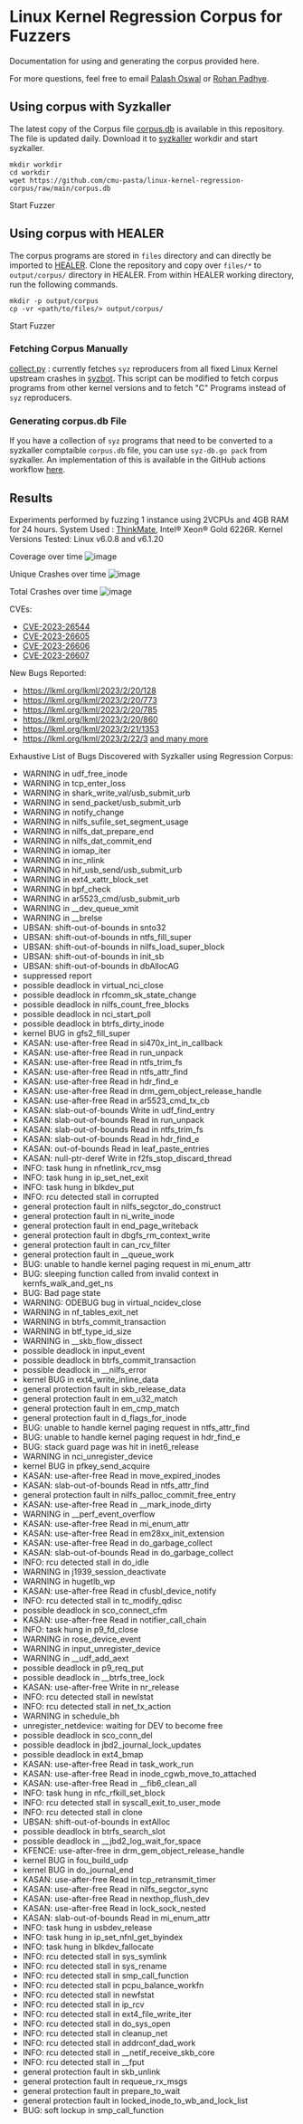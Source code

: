 # Linux Kernel Regression Corpus for Fuzzers

Documentation for using and generating the corpus provided here.

For more questions, feel free to email [Palash Oswal](https://oswalpalash.com) or [Rohan Padhye](https://rohan.padhye.org).

## Using corpus with Syzkaller

The latest copy of the Corpus file [corpus.db](./corpus.db) is available in this repository. The file is updated daily. 
Download it to [syzkaller](https://github.com/google/syzkaller) workdir and start syzkaller.
```
mkdir workdir
cd workdir
wget https://github.com/cmu-pasta/linux-kernel-regression-corpus/raw/main/corpus.db
```
Start Fuzzer

## Using corpus with HEALER

The corpus programs are stored in `files` directory and can directly be imported to [HEALER](https://github.com/SunHao-0/healer).
Clone the repository and copy over `files/*` to `output/corpus/` directory in HEALER. From within HEALER working directory, run the following commands.
```
mkdir -p output/corpus
cp -vr <path/to/files/> output/corpus/
```
Start Fuzzer

### Fetching Corpus Manually

[collect.py](./collect.py) : currently fetches `syz` reproducers from all fixed Linux Kernel upstream crashes in [syzbot](syzkaller.appspot.com/upstream/fixed).
This script can be modified to fetch corpus programs from other kernel versions and to fetch "C" Programs instead of `syz` reproducers.

### Generating corpus.db File

If you have a collection of `syz` programs that need to be converted to a syzkaller comptaible `corpus.db` file, you can use `syz-db.go pack` from syzkaller.
An implementation of this is available in the GitHub actions workflow [here](./.github/workflows/corpusgen.yml).


## Results

Experiments performed by fuzzing 1 instance using 2VCPUs and 4GB RAM for 24 hours.
System Used : [ThinkMate](https://www.thinkmate.com/system/rax-xf2-11s1-sh), Intel® Xeon® Gold 6226R.
Kernel Versions Tested:  Linux v6.0.8 and v6.1.20

Coverage over time 
![image](https://user-images.githubusercontent.com/6431196/230491976-e58db401-d572-4c58-ab18-59cbcf4031ec.png)

Unique Crashes over time
![image](https://user-images.githubusercontent.com/6431196/230492537-d1d859a3-6b4a-432e-a290-44fcc5913cd1.png)

Total Crashes over time
![image](https://user-images.githubusercontent.com/6431196/230493115-42fe4205-06b3-471a-b228-426003d1e3b7.png)

CVEs:
* [CVE-2023-26544](https://www.cve.org/CVERecord?id=CVE-2023-26544)
* [CVE-2023-26605](https://www.cve.org/CVERecord?id=CVE-2023-26605)
* [CVE-2023-26606](https://www.cve.org/CVERecord?id=CVE-2023-26606)
* [CVE-2023-26607](https://www.cve.org/CVERecord?id=CVE-2023-26607)

New Bugs Reported:
* https://lkml.org/lkml/2023/2/20/128
* https://lkml.org/lkml/2023/2/20/773
* https://lkml.org/lkml/2023/2/20/785
* https://lkml.org/lkml/2023/2/20/860
* https://lkml.org/lkml/2023/2/21/1353
* https://lkml.org/lkml/2023/2/22/3 
[and many more](https://twitter.com/oswalpalash/status/1627776397828853760)

Exhaustive List of Bugs Discovered with Syzkaller using Regression Corpus:
* WARNING in udf_free_inode
* WARNING in tcp_enter_loss
* WARNING in shark_write_val/usb_submit_urb
* WARNING in send_packet/usb_submit_urb
* WARNING in notify_change
* WARNING in nilfs_sufile_set_segment_usage
* WARNING in nilfs_dat_prepare_end
* WARNING in nilfs_dat_commit_end
* WARNING in iomap_iter
* WARNING in inc_nlink
* WARNING in hif_usb_send/usb_submit_urb
* WARNING in ext4_xattr_block_set
* WARNING in bpf_check
* WARNING in ar5523_cmd/usb_submit_urb
* WARNING in __dev_queue_xmit
* WARNING in __brelse
* UBSAN: shift-out-of-bounds in snto32
* UBSAN: shift-out-of-bounds in ntfs_fill_super
* UBSAN: shift-out-of-bounds in nilfs_load_super_block
* UBSAN: shift-out-of-bounds in init_sb
* UBSAN: shift-out-of-bounds in dbAllocAG
* suppressed report
* possible deadlock in virtual_nci_close
* possible deadlock in rfcomm_sk_state_change
* possible deadlock in nilfs_count_free_blocks
* possible deadlock in nci_start_poll
* possible deadlock in btrfs_dirty_inode
* kernel BUG in gfs2_fill_super
* KASAN: use-after-free Read in si470x_int_in_callback
* KASAN: use-after-free Read in run_unpack
* KASAN: use-after-free Read in ntfs_trim_fs
* KASAN: use-after-free Read in ntfs_attr_find
* KASAN: use-after-free Read in hdr_find_e
* KASAN: use-after-free Read in drm_gem_object_release_handle
* KASAN: use-after-free Read in ar5523_cmd_tx_cb
* KASAN: slab-out-of-bounds Write in udf_find_entry
* KASAN: slab-out-of-bounds Read in run_unpack
* KASAN: slab-out-of-bounds Read in ntfs_trim_fs
* KASAN: slab-out-of-bounds Read in hdr_find_e
* KASAN: out-of-bounds Read in leaf_paste_entries
* KASAN: null-ptr-deref Write in f2fs_stop_discard_thread
* INFO: task hung in nfnetlink_rcv_msg
* INFO: task hung in ip_set_net_exit
* INFO: task hung in blkdev_put
* INFO: rcu detected stall in corrupted
* general protection fault in nilfs_segctor_do_construct
* general protection fault in ni_write_inode
* general protection fault in end_page_writeback
* general protection fault in dbgfs_rm_context_write
* general protection fault in can_rcv_filter
* general protection fault in __queue_work
* BUG: unable to handle kernel paging request in mi_enum_attr
* BUG: sleeping function called from invalid context in kernfs_walk_and_get_ns
* BUG: Bad page state
* WARNING: ODEBUG bug in virtual_ncidev_close
* WARNING in nf_tables_exit_net
* WARNING in btrfs_commit_transaction
* WARNING in btf_type_id_size
* WARNING in __skb_flow_dissect
* possible deadlock in input_event
* possible deadlock in btrfs_commit_transaction
* possible deadlock in __nilfs_error
* kernel BUG in ext4_write_inline_data
* general protection fault in skb_release_data
* general protection fault in em_u32_match
* general protection fault in em_cmp_match
* general protection fault in d_flags_for_inode
* BUG: unable to handle kernel paging request in ntfs_attr_find
* BUG: unable to handle kernel paging request in hdr_find_e
* BUG: stack guard page was hit in inet6_release
* WARNING in nci_unregister_device
* kernel BUG in pfkey_send_acquire
* KASAN: use-after-free Read in move_expired_inodes
* KASAN: slab-out-of-bounds Read in ntfs_attr_find
* general protection fault in nilfs_palloc_commit_free_entry
* KASAN: use-after-free Read in __mark_inode_dirty
* WARNING in __perf_event_overflow
* KASAN: use-after-free Read in mi_enum_attr
* KASAN: use-after-free Read in em28xx_init_extension
* KASAN: use-after-free Read in do_garbage_collect
* KASAN: slab-out-of-bounds Read in do_garbage_collect
* INFO: rcu detected stall in do_idle
* WARNING in j1939_session_deactivate
* WARNING in hugetlb_wp
* KASAN: use-after-free Read in cfusbl_device_notify
* INFO: rcu detected stall in tc_modify_qdisc
* possible deadlock in sco_connect_cfm
* KASAN: use-after-free Read in notifier_call_chain
* INFO: task hung in p9_fd_close
* WARNING in rose_device_event
* WARNING in input_unregister_device
* WARNING in __udf_add_aext
* possible deadlock in p9_req_put
* possible deadlock in __btrfs_tree_lock
* KASAN: use-after-free Write in nr_release
* INFO: rcu detected stall in newlstat
* INFO: rcu detected stall in net_tx_action
* WARNING in schedule_bh
* unregister_netdevice: waiting for DEV to become free
* possible deadlock in sco_conn_del
* possible deadlock in jbd2_journal_lock_updates
* possible deadlock in ext4_bmap
* KASAN: use-after-free Read in task_work_run
* KASAN: use-after-free Read in inode_cgwb_move_to_attached
* KASAN: use-after-free Read in __fib6_clean_all
* INFO: task hung in nfc_rfkill_set_block
* INFO: rcu detected stall in syscall_exit_to_user_mode
* INFO: rcu detected stall in clone
* UBSAN: shift-out-of-bounds in extAlloc
* possible deadlock in btrfs_search_slot
* possible deadlock in __jbd2_log_wait_for_space
* KFENCE: use-after-free in drm_gem_object_release_handle
* kernel BUG in fou_build_udp
* kernel BUG in do_journal_end
* KASAN: use-after-free Read in tcp_retransmit_timer
* KASAN: use-after-free Read in nilfs_segctor_sync
* KASAN: use-after-free Read in nexthop_flush_dev
* KASAN: use-after-free Read in lock_sock_nested
* KASAN: slab-out-of-bounds Read in mi_enum_attr
* INFO: task hung in usbdev_release
* INFO: task hung in ip_set_nfnl_get_byindex
* INFO: task hung in blkdev_fallocate
* INFO: rcu detected stall in sys_symlink
* INFO: rcu detected stall in sys_rename
* INFO: rcu detected stall in smp_call_function
* INFO: rcu detected stall in pcpu_balance_workfn
* INFO: rcu detected stall in newfstat
* INFO: rcu detected stall in ip_rcv
* INFO: rcu detected stall in ext4_file_write_iter
* INFO: rcu detected stall in do_sys_open
* INFO: rcu detected stall in cleanup_net
* INFO: rcu detected stall in addrconf_dad_work
* INFO: rcu detected stall in __netif_receive_skb_core
* INFO: rcu detected stall in __fput
* general protection fault in skb_unlink
* general protection fault in requeue_rx_msgs
* general protection fault in prepare_to_wait
* general protection fault in locked_inode_to_wb_and_lock_list
* BUG: soft lockup in smp_call_function
